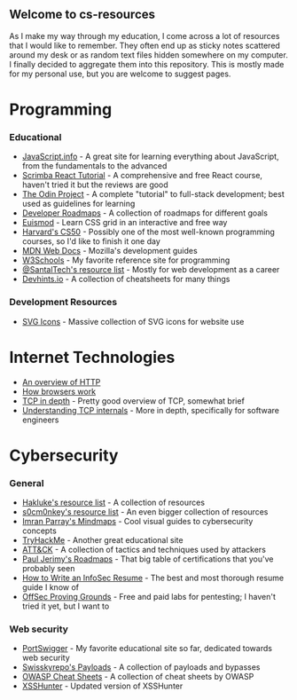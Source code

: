 ## Welcome to cs-resources
As I make my way through my education, I come across a lot of resources that I would like to remember. They often end up as sticky notes scattered around my desk or as random text files hidden somewhere on my computer. I finally decided to aggregate them into this repository. This is mostly made for my personal use, but you are welcome to suggest pages.


# Programming
### Educational
- [JavaScript.info](https://javascript.info/) - A great site for learning everything about JavaScript, from the fundamentals to the advanced
- [Scrimba React Tutorial](https://scrimba.com/learn/learnreact#) - A comprehensive and free React course, haven't tried it but the reviews are good
- [The Odin Project](https://www.theodinproject.com/) - A complete "tutorial" to full-stack development; best used as guidelines for learning
- [Developer Roadmaps](https://roadmap.sh/) - A collection of roadmaps for different goals
- [Euismod](https://www.euismod.dev/#/) - Learn CSS grid in an interactive and free way
- [Harvard's CS50](https://pll.harvard.edu/course/cs50-introduction-computer-science?delta=0) - Possibly one of the most well-known programming courses, so I'd like to finish it one day
- [MDN Web Docs](https://developer.mozilla.org/en-US/docs/Learn) - Mozilla's development guides
- [W3Schools](https://www.w3schools.com/) - My favorite reference site for programming
- [@SantalTech's resource list](https://medium.com/@SantalTech/every-resource-i-used-to-get-500k-software-engineering-offers-bae44a0097c7) - Mostly for web development as a career
- [Devhints.io](https://devhints.io/) - A collection of cheatsheets for many things

### Development Resources
- [SVG Icons](https://tablericons.com/) - Massive collection of SVG icons for website use


# Internet Technologies
- [An overview of HTTP](https://developer.mozilla.org/en-US/docs/Web/HTTP/Overview)
- [How browsers work](https://www.freecodecamp.org/news/web-application-security-understanding-the-browser-5305ed2f1dac/)
- [TCP in depth](https://dev.to/tamerlang/tcp-in-depth-3g83#:~:text=It%20is%20used%20on%20top,referred%20to%20as%20TCP%2FIP.) - Pretty good overview of TCP, somewhat brief
- [Understanding TCP internals](https://codeburst.io/understanding-tcp-internals-step-by-step-for-software-engineers-system-designers-part-1-df0c10b86449) - More in depth, specifically for software engineers



# Cybersecurity
### General
- [Hakluke's resource list](https://labs.detectify.com/2021/08/24/hakluke-list-resources-for-beginner-hackers-2021/) - A collection of resources
- [s0cm0nkey's resource list](https://s0cm0nkey.gitbook.io/s0cm0nkeys-security-reference-guide/) - An even bigger collection of resources
- [Imran Parray's Mindmaps](https://github.com/imran-parray/Mind-Maps) - Cool visual guides to cybersecurity concepts
- [TryHackMe](https://tryhackme.com/hacktivities) - Another great educational site
- [ATT&CK](https://attack.mitre.org/) - A collection of tactics and techniques used by attackers
- [Paul Jerimy's Roadmaps](https://pauljerimy.com/security-certification-roadmap/) - That big table of certifications that you've probably seen
- [How to Write an InfoSec Resume](https://bytebreach.com/how-to-write-an-infosec-resume/) - The best and most thorough resume guide I know of
- [OffSec Proving Grounds](https://www.offensive-security.com/labs/individual/) - Free and paid labs for pentesting; I haven't tried it yet, but I want to

### Web security
- [PortSwigger](https://portswigger.net/web-security/dashboard) - My favorite educational site so far, dedicated towards web security
- [Swisskyrepo's Payloads](https://github.com/swisskyrepo/PayloadsAllTheThings) - A collection of payloads and bypasses
- [OWASP Cheat Sheets](https://github.com/OWASP/CheatSheetSeries) - A collection of cheat sheets by OWASP
- [XSSHunter](https://xsshunter.trufflesecurity.com/) - Updated version of XSSHunter
